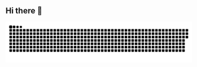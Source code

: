 ## Hi there 👋

<!--
**LanceAntor/LanceAntor** is a ✨ _special_ ✨ repository because its `README.md` (this file) appears on your GitHub profile.

Here are some ideas to get you started:

- 🔭 I’m currently working on ...
- 🌱 I’m currently learning ...
- 👯 I’m looking to collaborate on ...
- 🤔 I’m looking for help with ...
- 💬 Ask me about ...
- 📫 How to reach me: ...
- 😄 Pronouns: ...
- ⚡ Fun fact: ...
-->

<picture>
  <source media="(prefers-color-scheme: dark)" srcset="https://raw.githubusercontent.com/LanceAntor/LanceAntor/output/github-snake-dark.svg" />
  <source media="(prefers-color-scheme: light)" srcset="https://raw.githubusercontent.com/LanceAntor/LanceAntor/output/github-snake.svg" />
  <img alt="github-snake" src="https://raw.githubusercontent.com/LanceAntor/LanceAntor/output/github-snake.svg" />
</picture>
